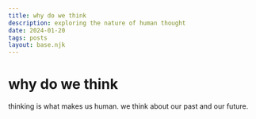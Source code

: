 ```yaml
---
title: why do we think
description: exploring the nature of human thought
date: 2024-01-20
tags: posts
layout: base.njk
---
```


# why do we think

thinking is what makes us human. we think about our past and our future.

